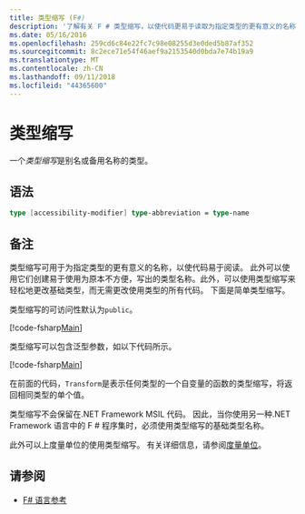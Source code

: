 ```yaml
---
title: 类型缩写 (F#)
description: '了解有关 F # 类型缩写，以使代码更易于读取为指定类型的更有意义的名称。'
ms.date: 05/16/2016
ms.openlocfilehash: 259cd6c84e22fc7c98e08255d3e0ded5b87af352
ms.sourcegitcommit: 8c2ece71e54f46aef9a2153540d0bda7e74b19a9
ms.translationtype: MT
ms.contentlocale: zh-CN
ms.lasthandoff: 09/11/2018
ms.locfileid: "44365600"
---
```

# <a name="type-abbreviations"></a>类型缩写

一个*类型缩写*是别名或备用名称的类型。

## <a name="syntax"></a>语法

```fsharp
type [accessibility-modifier] type-abbreviation = type-name
```

## <a name="remarks"></a>备注

类型缩写可用于为指定类型的更有意义的名称，以使代码易于阅读。 此外可以使用它们创建易于使用为原本不方便，写出的类型名称。此外，可以使用类型缩写来轻松地更改基础类型，而无需更改使用类型的所有代码。 下面是简单类型缩写。

类型缩写的可访问性默认为`public`。

[!code-fsharp[Main](../../../samples/snippets/fsharp/lang-ref-1/snippet2301.fs)]

类型缩写可以包含泛型参数，如以下代码所示。

[!code-fsharp[Main](../../../samples/snippets/fsharp/lang-ref-1/snippet2302.fs)]

在前面的代码，`Transform`是表示任何类型的一个自变量的函数的类型缩写，将返回相同类型的单个值。

类型缩写不会保留在.NET Framework MSIL 代码。 因此，当你使用另一种.NET Framework 语言中的 F # 程序集时，必须使用类型缩写的基础类型名称。

此外可以上度量单位的使用类型缩写。 有关详细信息，请参阅[度量单位](units-of-measure.md)。

## <a name="see-also"></a>请参阅

- [F# 语言参考](index.md)

